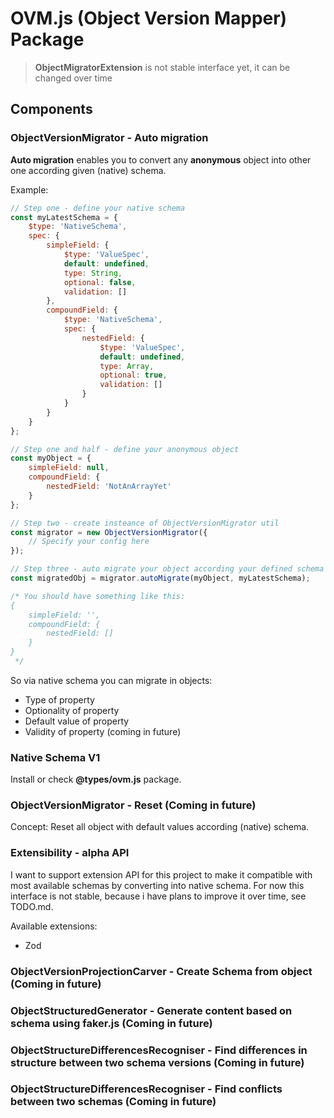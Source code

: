 OVM.js (Object Version Mapper) Package
======================================

> **ObjectMigratorExtension** is not stable interface yet, it can be changed over time

## Components

### ObjectVersionMigrator - Auto migration

**Auto migration** enables you to convert any __anonymous__ object into other one according given (native) schema. 

Example:

```js
// Step one - define your native schema
const myLatestSchema = {
    $type: 'NativeSchema',
    spec: {
        simpleField: {
            $type: 'ValueSpec',
            default: undefined,
            type: String,
            optional: false,
            validation: []
        },
        compoundField: {
            $type: 'NativeSchema',
            spec: {
                nestedField: {
                    $type: 'ValueSpec',
                    default: undefined,
                    type: Array,
                    optional: true,
                    validation: []
                }
            }
        }
    }
};

// Step one and half - define your anonymous object
const myObject = {
    simpleField: null,
    compoundField: {
        nestedField: 'NotAnArrayYet'
    }
};

// Step two - create insteance of ObjectVersionMigrator util
const migrator = new ObjectVersionMigrator({
    // Specify your config here
});

// Step three - auto migrate your object according your defined schema
const migratedObj = migrator.autoMigrate(myObject, myLatestSchema);

/* You should have something like this:
{
    simpleField: '',
    compoundField: {
        nestedField: []
    }
}
 */
```

So via native schema you can migrate in objects:
* Type of property
* Optionality of property
* Default value of property
* Validity of property (coming in future)

### Native Schema V1

Install or check __@types/ovm.js__ package.

### ObjectVersionMigrator - Reset (Coming in future)

Concept: Reset all object with default values according (native) schema.

### Extensibility - alpha API

I want to support extension API for this project to make it compatible with most available schemas by converting into native schema. For now this interface is not stable, because i have plans to improve it over time, see TODO.md.

Available extensions:
* Zod

### ObjectVersionProjectionCarver - Create Schema from object (Coming in future)

### ObjectStructuredGenerator - Generate content based on schema using faker.js (Coming in future)

### ObjectStructureDifferencesRecogniser - Find differences in structure between two schema versions (Coming in future)

### ObjectStructureDifferencesRecogniser - Find conflicts between two schemas (Coming in future)

